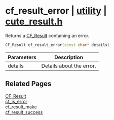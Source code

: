 # cf_result_error | [utility](https://github.com/RandyGaul/cute_framework/blob/master/docs/utility/README.md) | [cute_result.h](https://github.com/RandyGaul/cute_framework/blob/master/include/cute_result.h)

Returns a [CF_Result](https://github.com/RandyGaul/cute_framework/blob/master/docs/utility/cf_result.md) containing an error.

```cpp
CF_Result cf_result_error(const char* details)
```

Parameters | Description
--- | ---
details | Details about the error.

## Related Pages

[CF_Result](https://github.com/RandyGaul/cute_framework/blob/master/docs/utility/cf_result.md)  
[cf_is_error](https://github.com/RandyGaul/cute_framework/blob/master/docs/utility/cf_is_error.md)  
cf_result_make  
[cf_result_success](https://github.com/RandyGaul/cute_framework/blob/master/docs/utility/cf_result_success.md)  
